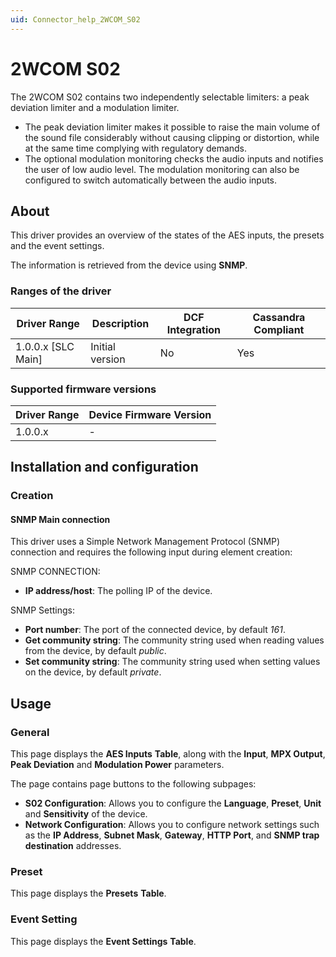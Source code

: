 ```yaml
---
uid: Connector_help_2WCOM_S02
---
```


# 2WCOM S02

The 2WCOM S02 contains two independently selectable limiters: a peak deviation limiter and a modulation limiter.

- The peak deviation limiter makes it possible to raise the main volume of the sound file considerably without causing clipping or distortion, while at the same time complying with regulatory demands.
- The optional modulation monitoring checks the audio inputs and notifies the user of low audio level. The modulation monitoring can also be configured to switch automatically between the audio inputs.

## About

This driver provides an overview of the states of the AES inputs, the presets and the event settings.

The information is retrieved from the device using **SNMP**.

### Ranges of the driver

| **Driver Range**     | **Description** | **DCF Integration** | **Cassandra Compliant** |
|----------------------|-----------------|---------------------|-------------------------|
| 1.0.0.x \[SLC Main\] | Initial version | No                  | Yes                     |

### Supported firmware versions

| **Driver Range** | **Device Firmware Version** |
|------------------|-----------------------------|
| 1.0.0.x          | \-                          |

## Installation and configuration

### Creation

#### SNMP Main connection

This driver uses a Simple Network Management Protocol (SNMP) connection and requires the following input during element creation:

SNMP CONNECTION:

- **IP address/host**: The polling IP of the device.

SNMP Settings:

- **Port number**: The port of the connected device, by default *161*.
- **Get community string**: The community string used when reading values from the device, by default *public*.
- **Set community string**: The community string used when setting values on the device, by default *private*.

## Usage

### General

This page displays the **AES Inputs** **Table**, along with the **Input**, **MPX Output**, **Peak Deviation** and **Modulation Power** parameters.

The page contains page buttons to the following subpages:

- **S02 Configuration**: Allows you to configure the **Language**, **Preset**, **Unit** and **Sensitivity** of the device.
- **Network Configuration**: Allows you to configure network settings such as the **IP Address**, **Subnet Mask**, **Gateway**, **HTTP Port**, and **SNMP trap destination** addresses.

### Preset

This page displays the **Presets** **Table**.

### Event Setting

This page displays the **Event Settings** **Table**.
